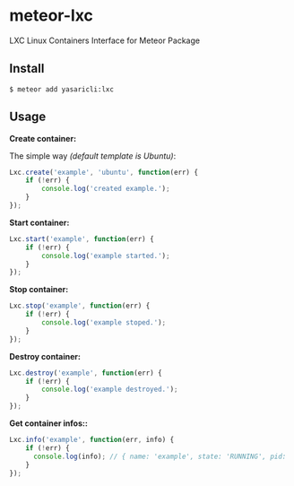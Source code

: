 # meteor-lxc
LXC Linux Containers Interface for Meteor Package

## Install

```shell
$ meteor add yasaricli:lxc
```

## Usage

**Create container:**

The simple way *(default template is Ubuntu)*:

```js
Lxc.create('example', 'ubuntu', function(err) {
    if (!err) {
        console.log('created example.');
    }
});
```

**Start container:**

```js
Lxc.start('example', function(err) {
    if (!err) {
        console.log('example started.');
    }
});
```

**Stop container:**

```js
Lxc.stop('example', function(err) {
    if (!err) {
        console.log('example stoped.');
    }
});
```

**Destroy container:**

```js
Lxc.destroy('example', function(err) {
    if (!err) {
        console.log('example destroyed.');
    }
});
```

**Get container infos::**

```js
Lxc.info('example', function(err, info) { 
    if (!err) {
      console.log(info); // { name: 'example', state: 'RUNNING', pid: '2324', ip: '10.0.3.139' }
    }
});
```
